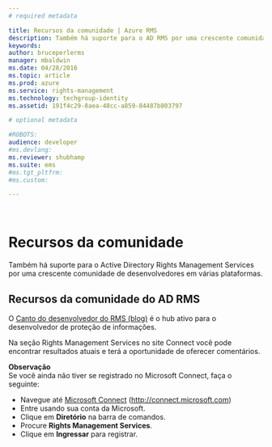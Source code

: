 ```yaml
---
# required metadata

title: Recursos da comunidade | Azure RMS
description: Também há suporte para o AD RMS por uma crescente comunidade de desenvolvedores em várias plataformas.
keywords:
author: bruceperlerms
manager: mbaldwin
ms.date: 04/28/2016
ms.topic: article
ms.prod: azure
ms.service: rights-management
ms.technology: techgroup-identity
ms.assetid: 191f4c29-8aea-48cc-a859-84487b803797

# optional metadata

#ROBOTS:
audience: developer
#ms.devlang:
ms.reviewer: shubhamp
ms.suite: ems
#ms.tgt_pltfrm:
#ms.custom:

---
```


﻿
# Recursos da comunidade

Também há suporte para o Active Directory Rights Management Services por uma crescente comunidade de desenvolvedores em várias plataformas.

## Recursos da comunidade do AD RMS

O [Canto do desenvolvedor do RMS (blog)](http://blogs.msdn.com/b/rms/) é o hub ativo para o desenvolvedor de proteção de informações.

Na seção Rights Management Services no site Connect você pode encontrar resultados atuais e terá a oportunidade de oferecer comentários.

**Observação**  
Se você ainda não tiver se registrado no Microsoft Connect, faça o seguinte:

-   Navegue até [Microsoft Connect](http://connect.microsoft.com) (http://connect.microsoft.com)
-   Entre usando sua conta da Microsoft.
-   Clique em **Diretório** na barra de comandos.
-   Procure **Rights Management Services**.
-   Clique em **Ingressar** para registrar.

 

 

 





<!--HONumber=Apr16_HO3-->



